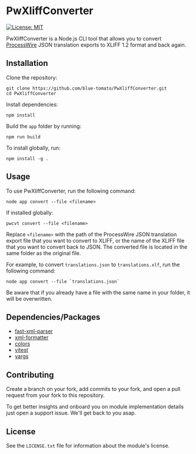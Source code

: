 # PwXliffConverter

[![License: MIT](https://img.shields.io/badge/License-MIT-blue.svg)](https://opensource.org/licenses/MIT)

PwXliffConverter is a Node.js CLI tool that allows you to convert [ProcessWire](http://processwire.com/) JSON translation exports to XLIFF 1.2 format and back again.

## Installation

Clone the repository:

```
git clone https://github.com/blue-tomato/PwXliffConverter.git
cd PwXliffConverter
```

Install dependencies:

```
npm install
```

Build the `app` folder by running:

```
npm run build
```

To install globally, run:

```
npm install -g .
```

## Usage

To use PwXliffConverter, run the following command:

```
node app convert --file <filename>
```

If installed globally:

```
pwcvt convert --file <filename>
```

Replace `<filename>` with the path of the ProcessWire JSON translation export file that you want to convert to XLIFF, or the name of the XLIFF file that you want to convert back to JSON.
The converted file is located in the same folder as the original file.

For example, to convert `translations.json` to `translations.xlf`, run the following command:

```
node app convert --file `translations.json`
```
Be aware that if you already have a file with the same name in your folder, it will be overwritten.

## Dependencies/Packages

- [fast-xml-parser](https://www.npmjs.com/package/fast-xml-parser)
- [xml-formatter](https://www.npmjs.com/package/xml-formatter)
- [colors](https://www.npmjs.com/package/colors)
- [vitest](https://www.npmjs.com/package/vitest)
- [yargs](https://www.npmjs.com/package/yargs)

## Contributing

Create a branch on your fork, add commits to your fork, and open a pull request from your fork to this repository.

To get better insights and onboard you on module implementation details just open a support issue. We'll get back to you asap.

## License

See the `LICENSE.txt` file for information about the module's license.
